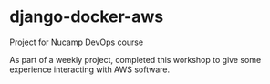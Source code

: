 # django-docker-aws


Project for Nucamp DevOps course

As part of a weekly project, completed this workshop to give some experience interacting with AWS software.
